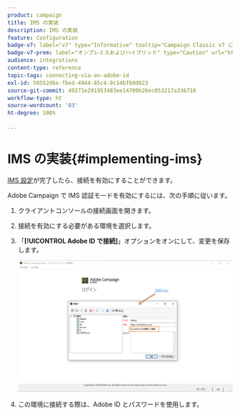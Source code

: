```yaml
---
product: campaign
title: IMS の実装
description: IMS の実装
feature: Configuration
badge-v7: label="v7" type="Informative" tooltip="Campaign Classic v7 に適用されます"
badge-v7-prem: label="オンプレミスおよびハイブリッド" type="Caution" url="https://experienceleague.adobe.com/docs/campaign-classic/using/installing-campaign-classic/architecture-and-hosting-models/hosting-models-lp/hosting-models.html?lang=ja" tooltip="オンプレミスデプロイメントとハイブリッドデプロイメントにのみ適用されます"
audience: integrations
content-type: reference
topic-tags: connecting-via-an-adobe-id
exl-id: 58552d6e-fbed-4944-85c4-9c14bf60d823
source-git-commit: 49271e291953483ee14709b26ec053217a336718
workflow-type: ht
source-wordcount: '83'
ht-degree: 100%

---
```


# IMS の実装{#implementing-ims}

[IMS 設定](configuring-ims.md)が完了したら、接続を有効にすることができます。

Adobe Campaign で IMS 認証モードを有効にするには、次の手順に従います。

1. クライアントコンソールの接続画面を開きます。
1. 接続を有効にする必要がある環境を選択します。
1. 「**[!UICONTROL Adobe ID で接続]**」オプションをオンにして、変更を保存します。

   ![](assets/ims_1.png)

1. この環境に接続する際は、Adobe ID とパスワードを使用します。
